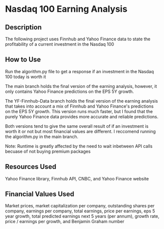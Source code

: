 # Nasdaq 100 Earning Analysis
## Description
The following project uses Finnhub and Yahoo Finance data to state the profitability of a current investment in the Nasdaq 100
## How to Use
Run the algorithm.py file to get a response if an investment in the Nasdaq 100 today is worth it

The main branch holds the final version of the earning analysis, however, it only contains Yahoo Finance predictions on the EPS 5Y growth. 

The YF-Finnhub-Data branch holds the final version of the earning analysis that takes into account a mix of Finnhub and Yahoo Finance's predictions on the EPS 5Y growth. This version runs much faster, but I found that the purely Yahoo Finance data provides more accurate and reliable predictions.

Both versions tend to give the same overall result of if an investment is worth it or not but most financial values are different. I reccomend running the algorithm.py in the main branch.  

Note: Runtime is greatly affected by the need to wait inbetween API calls becuase of not buying premium packages

## Resources Used
Yahoo Finance library, Finnhub API, CNBC, and Yahoo Finance website

## Financial Values Used 
Market prices, market capitalization per company, outstanding shares per company, earnings per company, total earnings, price per earnings, eps 5 year growth, total predicted earnings next 5 years (per annum), growth rate, price / earnings per growth, and Benjamin Graham number 
